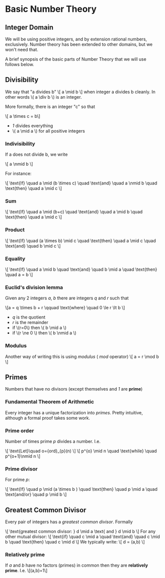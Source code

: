 # Basic Number Theory

## Integer Domain

We will be using positive integers, and by extension rational numbers, exclusively. Number theory has been extended to other domains, but we won't need that.

A brief synopsis of the basic parts of Number Theory that we will use follows below.

## Divisibility

We say that "a divides b" 
\\[ a \mid b \\] 
when integer a divides b cleanly. In other words \\( a \div b \\) is an integer.

More formally, there is an integer "c" so that 

\\[ a \times c = b\\]

* *1* divides everything
* \\( a \mid a \\) for all positive integers

### Indivisibility

If a does not divide b, we write

\\[ a \nmid b \\]

For instance:

\\[ \text{If} \quad a \mid (b \times c) \quad \text{and} \quad a \nmid b \quad \text{then} \quad a \mid c \\]

### Sum

\\[ \text{If} \quad a \mid (b+c) \quad \text{and} \quad a \mid b \quad \text{then} \quad a \mid c \\]

### Product

\\[ \text{If} \quad (a \times b) \mid c \quad \text{then} \quad a \mid c \quad \text{and} \quad b \mid c \\]

### Equality

\\[ \text{If} \quad a \mid b \quad \text{and} \quad b \mid a \quad \text{then} \quad a = b \\] 

### Euclid's division lemma

Given any 2 integers *a*, *b* there are integers *q* and *r* such that

\\[a = q \times b + r  \qquad  \text{where} \quad  0 \le r \lt b \\]

* *q* is the quotient
* *r* is the remainder
* if \\(r=0\\) then \\( b \mid a \\)
* if \\(r \ne 0 \\) then \\( b \nmid a \\)

### Modulus
Another way of writing this is using *modulus* ( *mod* operator)
\\[ a = r \mod b \\]

## Primes

Numbers that have no divisors (except themselves and *1* are __prime__)

### Fundamental Theorem of Arithmetic
Every integer has a unique factorization into *primes*. Pretty intuitive, although a formal proof takes some work.

### Prime order

Number of times prime *p* divides a number. I.e.

\\[ \\text{Let}\quad o={ord}_{p}(n) \\]
\\[ p\^{o} \mid n \quad \text{while} \quad p\^{o+1}\nmid n \\]

### Prime divisor

For prime *p*:

\\[ \text{If} \quad p \mid (a \times b ) \quad \text{then} \quad p \mid a \quad \text{and/or} \quad p \mid b \\]

## Greatest Common Divisor

Every pair of integers has a *greatest common divisor*. Formally

\\[ \text{greatest common divisor: } d \mid a \text{ and } d \mid b \\]
For any other mutual divisor:
\\[ \text{if} \quad c \mid a \quad \text{and} \quad c \mid b \quad \text{then} \quad c \mid d \\]
We typically write:
\\[ d = (a,b) \\]

### Relatively prime

If *a* and *b* have no factors (primes) in common then they are __relatively prime__. I.e.
\\[(a,b)=1\\]





